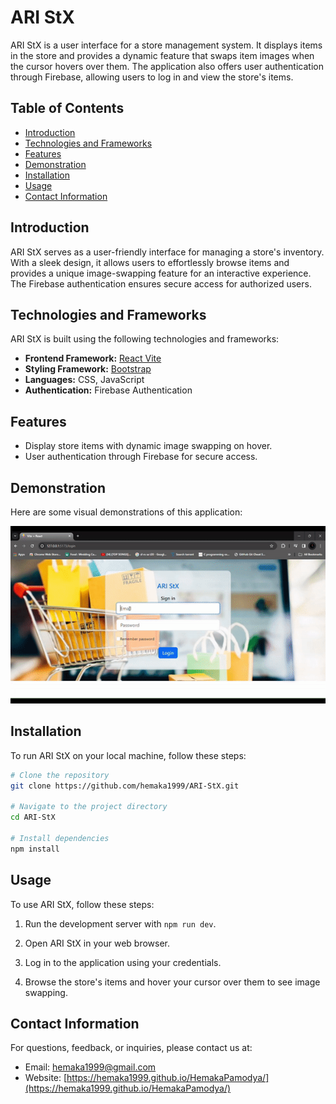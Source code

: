 # ARI StX

ARI StX is a user interface for a store management system. It displays items in the store and provides a dynamic feature that swaps item images when the cursor hovers over them. The application also offers user authentication through Firebase, allowing users to log in and view the store's items.

## Table of Contents
- [Introduction](#introduction)
- [Technologies and Frameworks](#technologies-and-frameworks)
- [Features](#features)
- [Demonstration](#demonstration)
- [Installation](#installation)
- [Usage](#usage)
- [Contact Information](#contact-information)

## Introduction

ARI StX serves as a user-friendly interface for managing a store's inventory. With a sleek design, it allows users to effortlessly browse items and provides a unique image-swapping feature for an interactive experience. The Firebase authentication ensures secure access for authorized users.

## Technologies and Frameworks

ARI StX is built using the following technologies and frameworks:

- **Frontend Framework:** [React Vite](https://vitejs.dev/)
- **Styling Framework:** [Bootstrap](https://getbootstrap.com/)
- **Languages:** CSS, JavaScript
- **Authentication:** Firebase Authentication

## Features

- Display store items with dynamic image swapping on hover.
- User authentication through Firebase for secure access.

## Demonstration

Here are some visual demonstrations of this application:

![Demo 1](/public/images/ARI_StX.gif)

## Installation

To run ARI StX on your local machine, follow these steps:

```bash
# Clone the repository
git clone https://github.com/hemaka1999/ARI-StX.git

# Navigate to the project directory
cd ARI-StX

# Install dependencies
npm install

```

## Usage

To use ARI StX, follow these steps:

1. Run the development server with `npm run dev`.

2. Open ARI StX in your web browser.

3. Log in to the application using your credentials.

4. Browse the store's items and hover your cursor over them to see image swapping.


## Contact Information

For questions, feedback, or inquiries, please contact us at:

- Email: hemaka1999@gmail.com
- Website: [https://hemaka1999.github.io/HemakaPamodya/](https://hemaka1999.github.io/HemakaPamodya/)
